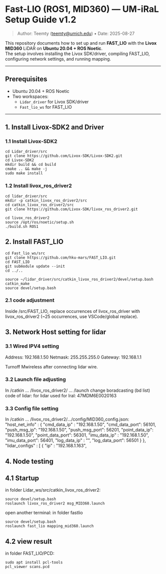 # Fast-LIO (ROS1, MID360) — UM-iRaL Setup Guide v1.2

> Author: Teemty (teemty@umich.edu) • Date: 2025-08-27

This repository documents how to set up and run **FAST_LIO** with the **Livox MID360** LiDAR on **Ubuntu 20.04 + ROS Noetic**.  
The setup involves installing the Livox SDK/driver, compiling FAST_LIO, configuring network settings, and running mapping.

---

## Prerequisites

- Ubuntu 20.04 + ROS Noetic
- Two workspaces:
  - `Lidar_driver` for Livox SDK/driver
  - `Fast_lio_ws` for FAST_LIO

---

## 1. Install Livox-SDK2 and Driver

### 1.1 Install Livox-SDK2

	cd Lidar_driver/src
	git clone https://github.com/Livox-SDK/Livox-SDK2.git
	cd Livox-SDK2
	mkdir build && cd build
	cmake .. && make -j
	sudo make install

### 1.2 Install livox_ros_driver2

	cd lidar_driver/src
	mkdir -p catkin_livox_ros_driver2/src
	cd catkin_livox_ros_driver2/src
	git clone https://github.com/Livox-SDK/livox_ros_driver2.git

	cd livox_ros_driver2
	source /opt/ros/noetic/setup.sh
	./build.sh ROS1

## 2. Install FAST_LIO

	cd Fast_lio_ws/src
	git clone https://github.com/hku-mars/FAST_LIO.git
	cd FAST_LIO
	git submodule update --init
	cd ../..

	source ~/lidar_driver/src/catkin_livox_ros_driver2/devel/setup.bash
	catkin_make
	source devel/setup.bash

### 2.1 code adjustment
Inside /src/FAST_LIO, replace occurrences of livox_ros_driver with livox_ros_driver2 (~25 occurrences, use VSCode/global replace).

## 3. Network Host setting for lidar

### 3.1 Wired IPV4 setting 
Address: 192.168.1.50
Netmask: 255.255.255.0
Gateway: 192.168.1.1

Turnoff Mwireless after connecting lidar wire.

### 3.2 Launch file adjusting 
In /catkin ... /livox_ros_driver2/ ... /launch
change boradcasting (bd list) code of lidar: for lidar used for Iral:
47MDM6E0020163

### 3.3 Config file setting
In /catkin ... /livox_ros_driver2/.../config/MID360_config.json:
    "host_net_info" : {
      "cmd_data_ip" : "192.168.1.50",
      "cmd_data_port": 56101,
      "push_msg_ip": "192.168.1.50",
      "push_msg_port": 56201,
      "point_data_ip": "192.168.1.50",
      "point_data_port": 56301,
      "imu_data_ip" : "192.168.1.50",
      "imu_data_port": 56401,
      "log_data_ip" : "",
      "log_data_port": 56501
    }
  },
  "lidar_configs" : [
    {
      "ip" : "192.168.1.163",
 
## 4. Node testing

## 4.1 Startup
in folder Lidar_ws/src/catkin_livox_ros_driver2:

	source devel/setup.bash
	roslaunch livox_ros_driver2 msg_MID360.launch
 
open another terminal:
in folder fastlio

	source devel/setup.bash
	roslaunch fast_lio mapping_mid360.launch

## 4.2 view result

in folder FAST_LIO/PCD:

	sudo apt install pcl-tools
	pcl_viewer scans.pcd

